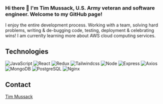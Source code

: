 <!-- <script src="https://platform.linkedin.com/badges/js/profile.js" async defer type="text/javascript"></script> -->

### Hi there 👋 I'm Tim Mussack, U.S. Army veteran and software engineer. Welcome to my GitHub page!

I enjoy the entire development process. Working with a team, solving hard problems, writing & de-bugging code, testing, deployment & celebrating wins! I am currenlty learning more about AWS cloud computing services.

## Technologies
![JavaScript](https://img.shields.io/badge/JavaScript-F7DF1E?style=for-the-badge&logo=javascript&logoColor=black)
![React](https://img.shields.io/badge/-React-61DAFB?logo=react&logoColor=white&style=for-the-badge)
![Redux](https://img.shields.io/badge/-Redux-764abc?logo=redux&logoColor=white&style=for-the-badge)
![Tailwindcss](https://img.shields.io/badge/-Tailwindcss-d3d3d3?logo=tailwindcss&logoColor=blue&style=for-the-badge)
![Node](https://img.shields.io/badge/-Node-9ACD32?logo=node.js&logoColor=white&style=for-the-badge)
![Express](https://img.shields.io/badge/-Express-DCDCDC?logo=express&logoColor=black&style=for-the-badge)
![Axios](https://img.shields.io/badge/-Axios-671ddf?logo=axios&logoColor=black&style=for-the-badge)
![MongoDB](https://img.shields.io/badge/-MongoDB-3FA037?logo=mongodb&logoColor=black&style=for-the-badge)
![PostgreSQL](https://img.shields.io/badge/PostgreSQL-316192?style=for-the-badge&logo=postgresql&logoColor=white)
![Nginx](https://img.shields.io/badge/-Nginx-white?logo=nginx&logoColor=green&style=for-the-badge)

## Contact
<div class="badge-base LI-profile-badge" data-locale="en_US" data-size="large" data-theme="dark" data-type="VERTICAL" data-vanity="timmussack" data-version="v1"><a class="badge-base__link LI-simple-link" href="https://www.linkedin.com/in/timmussack?trk=profile-badge">Tim Mussack</a></div>
              

